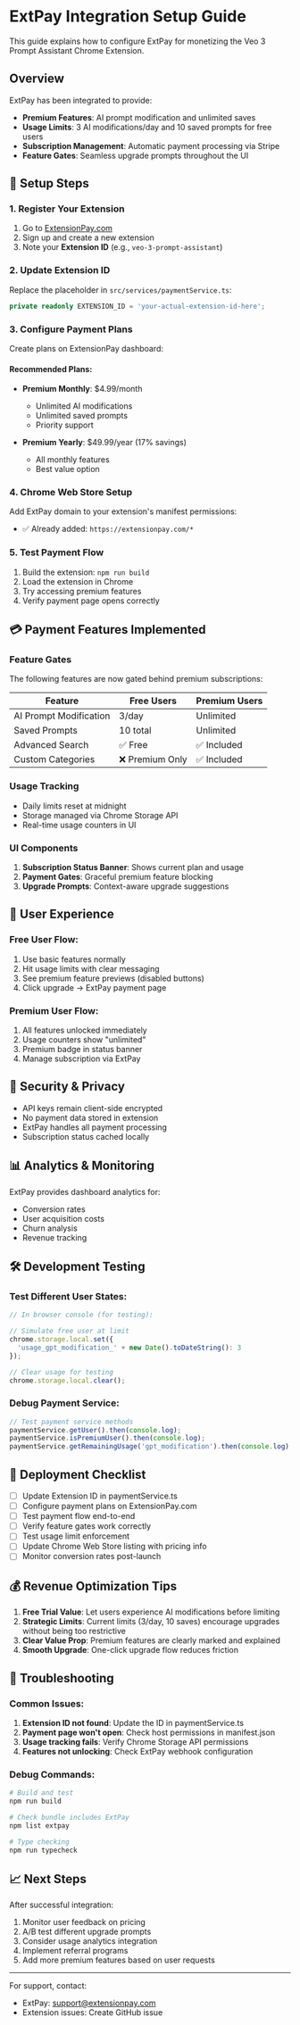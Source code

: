# ExtPay Integration Setup Guide

This guide explains how to configure ExtPay for monetizing the Veo 3 Prompt Assistant Chrome Extension.

## Overview

ExtPay has been integrated to provide:
- **Premium Features**: AI prompt modification and unlimited saves
- **Usage Limits**: 3 AI modifications/day and 10 saved prompts for free users
- **Subscription Management**: Automatic payment processing via Stripe
- **Feature Gates**: Seamless upgrade prompts throughout the UI

## 🔧 Setup Steps

### 1. Register Your Extension

1. Go to [ExtensionPay.com](https://extensionpay.com)
2. Sign up and create a new extension
3. Note your **Extension ID** (e.g., `veo-3-prompt-assistant`)

### 2. Update Extension ID

Replace the placeholder in `src/services/paymentService.ts`:

```typescript
private readonly EXTENSION_ID = 'your-actual-extension-id-here';
```

### 3. Configure Payment Plans

Create plans on ExtensionPay dashboard:

#### Recommended Plans:
- **Premium Monthly**: $4.99/month
  - Unlimited AI modifications
  - Unlimited saved prompts
  - Priority support
  
- **Premium Yearly**: $49.99/year (17% savings)
  - All monthly features
  - Best value option

### 4. Chrome Web Store Setup

Add ExtPay domain to your extension's manifest permissions:
- ✅ Already added: `https://extensionpay.com/*`

### 5. Test Payment Flow

1. Build the extension: `npm run build`
2. Load the extension in Chrome
3. Try accessing premium features
4. Verify payment page opens correctly

## 💳 Payment Features Implemented

### Feature Gates

The following features are now gated behind premium subscriptions:

| Feature | Free Users | Premium Users |
|---------|------------|---------------|
| AI Prompt Modification | 3/day | Unlimited |
| Saved Prompts | 10 total | Unlimited |
| Advanced Search | ✅ Free | ✅ Included |
| Custom Categories | ❌ Premium Only | ✅ Included |

### Usage Tracking

- Daily limits reset at midnight
- Storage managed via Chrome Storage API
- Real-time usage counters in UI

### UI Components

1. **Subscription Status Banner**: Shows current plan and usage
2. **Payment Gates**: Graceful premium feature blocking
3. **Upgrade Prompts**: Context-aware upgrade suggestions

## 🎨 User Experience

### Free User Flow:
1. Use basic features normally
2. Hit usage limits with clear messaging
3. See premium feature previews (disabled buttons)
4. Click upgrade → ExtPay payment page

### Premium User Flow:
1. All features unlocked immediately
2. Usage counters show "unlimited"
3. Premium badge in status banner
4. Manage subscription via ExtPay

## 🔐 Security & Privacy

- API keys remain client-side encrypted
- No payment data stored in extension
- ExtPay handles all payment processing
- Subscription status cached locally

## 📊 Analytics & Monitoring

ExtPay provides dashboard analytics for:
- Conversion rates
- User acquisition costs
- Churn analysis
- Revenue tracking

## 🛠️ Development Testing

### Test Different User States:

```javascript
// In browser console (for testing):

// Simulate free user at limit
chrome.storage.local.set({
  'usage_gpt_modification_' + new Date().toDateString(): 3
});

// Clear usage for testing
chrome.storage.local.clear();
```

### Debug Payment Service:

```javascript
// Test payment service methods
paymentService.getUser().then(console.log);
paymentService.isPremiumUser().then(console.log);
paymentService.getRemainingUsage('gpt_modification').then(console.log);
```

## 🚀 Deployment Checklist

- [ ] Update Extension ID in paymentService.ts
- [ ] Configure payment plans on ExtensionPay.com
- [ ] Test payment flow end-to-end
- [ ] Verify feature gates work correctly
- [ ] Test usage limit enforcement
- [ ] Update Chrome Web Store listing with pricing info
- [ ] Monitor conversion rates post-launch

## 💰 Revenue Optimization Tips

1. **Free Trial Value**: Let users experience AI modifications before limiting
2. **Strategic Limits**: Current limits (3/day, 10 saves) encourage upgrades without being too restrictive
3. **Clear Value Prop**: Premium features are clearly marked and explained
4. **Smooth Upgrade**: One-click upgrade flow reduces friction

## 🐛 Troubleshooting

### Common Issues:

1. **Extension ID not found**: Update the ID in paymentService.ts
2. **Payment page won't open**: Check host permissions in manifest.json
3. **Usage tracking fails**: Verify Chrome Storage API permissions
4. **Features not unlocking**: Check ExtPay webhook configuration

### Debug Commands:

```bash
# Build and test
npm run build

# Check bundle includes ExtPay
npm list extpay

# Type checking
npm run typecheck
```

## 📈 Next Steps

After successful integration:

1. Monitor user feedback on pricing
2. A/B test different upgrade prompts
3. Consider usage analytics integration
4. Implement referral programs
5. Add more premium features based on user requests

---

For support, contact:
- ExtPay: [support@extensionpay.com](mailto:support@extensionpay.com)
- Extension issues: Create GitHub issue